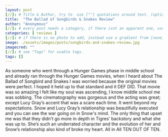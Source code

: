 ```yaml
---
layout: post
[//]: # Title & Author, try to  use [""] quotations around text. (optional, just formality).
title:  "The Ballad of Songbirds & Snakes Review"
author: "Anonymous"
[//]: # every post needs a category, if there isnt an apparent one, use [misc].
categories: [ reviews ]
[//]: # if there is no photo to add, instead use a gradient from [none] folder by picking a number from 1-10. (all gradients are .jpg)
image: ./assets/images/posts/songbirds-and-snakes-review.jpg
imagecred: ""
[//]: # see "Tags" for usable tags.
tags: []
---
```

As someone who went through a Hunger Games phase in middle school and already ran through the Hunger Games movies, when I heard about The Ballad of Songbird and Snakes I was worried because the original movies were perfect. I hoped it held up to that standard and it DEF DID. That movie was so amazing I felt like my soul was ascending, I know middle school me was sobbing. The cinematography was gorgeous and the acting was great; except Lucy Gray’s accent that was a scare each time. It went beyond my expectations. Snow and Lucy Gray’s relationship was beautifully executed and you can see the war going on in Snow's mind. The only thing that upset me was that they didn’t go more in depth in Tigres’ backstory and what she was up to. She’s such an underrated character and the evolution of her and Snow’s relationship also kind of broke my heart. All in All TEN OUT OF TEN.